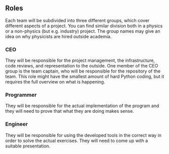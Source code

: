 ## Roles

Each team will be subdivided into three different groups, which cover different aspects of a project.
You can find similar division both in a physics or a non-physics (but e.g. industry) project.
The group names may give an idea on why physicists are hired outside academia.

### CEO

They will be responsible for the project management, the infrastructure, code reviews, and representation to the outside.
One member of the CEO group is the team captain, who will be responsible for the repository of the team.
This role might have the smallest amount of hard Python coding, but it requires the full overview on what is happening.

### Programmer

They will be responsible for the actual implementation of the program and they will need to prove that what they are
doing makes sense.

### Engineer

They will be responsible for using the developed tools in the correct way in order to solve the actual exercises.
They will need to come up with a suitable presentation.
